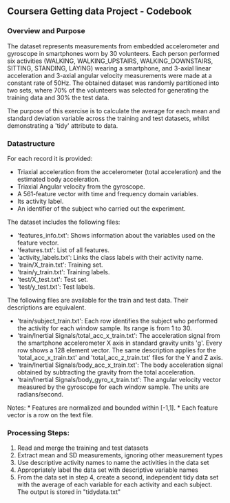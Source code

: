 Coursera Getting data Project - Codebook
----------------------------------------

### Overview and Purpose

The dataset represents measurements from embedded accelerometer and gyroscope in smartphones worn by 30 volunteers. Each person performed six activities (WALKING, WALKING\_UPSTAIRS, WALKING\_DOWNSTAIRS, SITTING, STANDING, LAYING) wearing a smartphone, and 3-axial linear acceleration and 3-axial angular velocity measurements were made at a constant rate of 50Hz. The obtained dataset was randomly partitioned into two sets, where 70% of the volunteers was selected for generating the training data and 30% the test data.

The purpose of this exercise is to calculate the average for each mean and standard deviation variable across the training and test datasets, whilst demonstrating a 'tidy' attribute to data.

### Datastructure

For each record it is provided:

-   Triaxial acceleration from the accelerometer (total acceleration) and the estimated body acceleration.
-   Triaxial Angular velocity from the gyroscope.
-   A 561-feature vector with time and frequency domain variables.
-   Its activity label.
-   An identifier of the subject who carried out the experiment.

The dataset includes the following files:

-   'features\_info.txt': Shows information about the variables used on the feature vector.
-   'features.txt': List of all features.
-   'activity\_labels.txt': Links the class labels with their activity name.
-   'train/X\_train.txt': Training set.
-   'train/y\_train.txt': Training labels.
-   'test/X\_test.txt': Test set.
-   'test/y\_test.txt': Test labels.

The following files are available for the train and test data. Their descriptions are equivalent.

-   'train/subject\_train.txt': Each row identifies the subject who performed the activity for each window sample. Its range is from 1 to 30.
-   'train/Inertial Signals/total\_acc\_x\_train.txt': The acceleration signal from the smartphone accelerometer X axis in standard gravity units 'g'. Every row shows a 128 element vector. The same description applies for the 'total\_acc\_x\_train.txt' and 'total\_acc\_z\_train.txt' files for the Y and Z axis.
-   'train/Inertial Signals/body\_acc\_x\_train.txt': The body acceleration signal obtained by subtracting the gravity from the total acceleration.
-   'train/Inertial Signals/body\_gyro\_x\_train.txt': The angular velocity vector measured by the gyroscope for each window sample. The units are radians/second.

Notes:
\* Features are normalized and bounded within \[-1,1\]. \* Each feature vector is a row on the text file.

### Processing Steps:

1.  Read and merge the training and test datasets
2.  Extract mean and SD measurements, ignoring other measurement types
3.  Use descriptive activity names to name the activities in the data set
4.  Appropriately label the data set with descriptive variable names
5.  From the data set in step 4, create a second, independent tidy data set with the average of each variable for each activity and each subject. The output is stored in "tidydata.txt"
